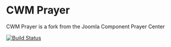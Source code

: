 # CWM Prayer
CWM Prayer is a fork from the Joomla Component Prayer Center

[![Build Status](https://travis-ci.org/Joomla-Bible-Study/Prayer.svg?branch=master)](https://travis-ci.org/Joomla-Bible-Study/Prayer)
